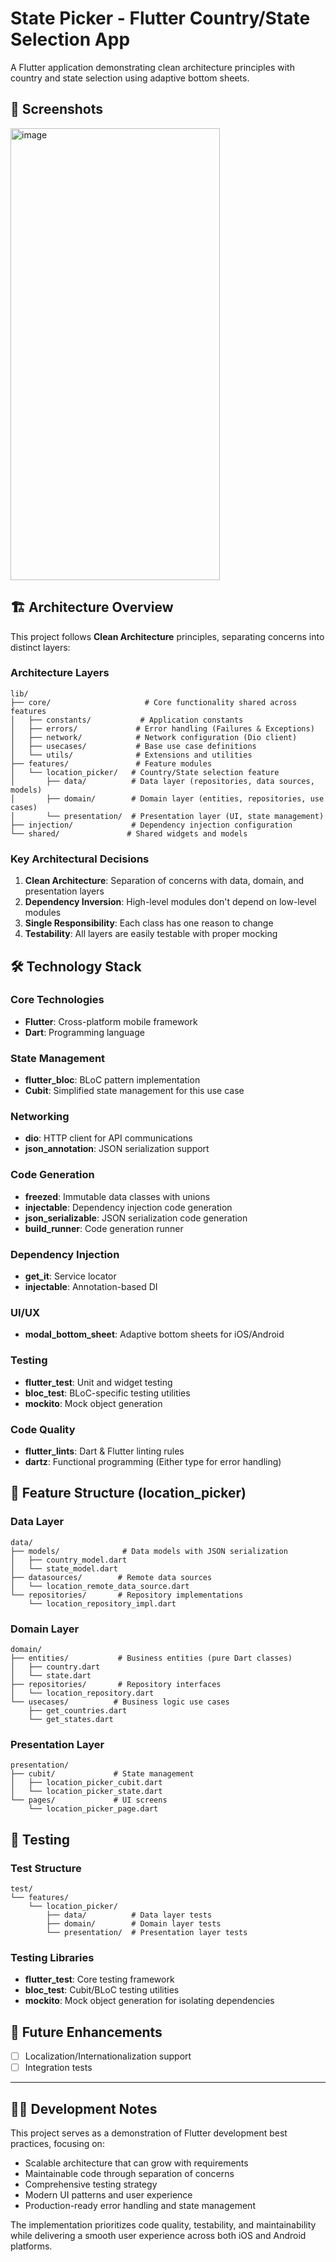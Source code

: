 # State Picker - Flutter Country/State Selection App

A Flutter application demonstrating clean architecture principles with country and state selection using adaptive bottom sheets.

## 📸 Screenshots

<img width="335" height="723" alt="image" src="https://github.com/user-attachments/assets/9c180a9e-8586-4d39-b867-5423519e0e51" />

## 🏗️ Architecture Overview

This project follows **Clean Architecture** principles, separating concerns into distinct layers:

### Architecture Layers

```
lib/
├── core/                     # Core functionality shared across features
│   ├── constants/           # Application constants
│   ├── errors/             # Error handling (Failures & Exceptions)  
│   ├── network/            # Network configuration (Dio client)
│   ├── usecases/           # Base use case definitions
│   └── utils/              # Extensions and utilities
├── features/               # Feature modules
│   └── location_picker/   # Country/State selection feature
│       ├── data/          # Data layer (repositories, data sources, models)
│       ├── domain/        # Domain layer (entities, repositories, use cases)
│       └── presentation/  # Presentation layer (UI, state management)
├── injection/             # Dependency injection configuration
└── shared/               # Shared widgets and models
```

### Key Architectural Decisions

1. **Clean Architecture**: Separation of concerns with data, domain, and presentation layers
2. **Dependency Inversion**: High-level modules don't depend on low-level modules
3. **Single Responsibility**: Each class has one reason to change
4. **Testability**: All layers are easily testable with proper mocking

## 🛠️ Technology Stack

### Core Technologies
- **Flutter**: Cross-platform mobile framework
- **Dart**: Programming language

### State Management
- **flutter_bloc**: BLoC pattern implementation
- **Cubit**: Simplified state management for this use case

### Networking
- **dio**: HTTP client for API communications
- **json_annotation**: JSON serialization support

### Code Generation
- **freezed**: Immutable data classes with unions
- **injectable**: Dependency injection code generation
- **json_serializable**: JSON serialization code generation
- **build_runner**: Code generation runner

### Dependency Injection
- **get_it**: Service locator
- **injectable**: Annotation-based DI

### UI/UX
- **modal_bottom_sheet**: Adaptive bottom sheets for iOS/Android

### Testing
- **flutter_test**: Unit and widget testing
- **bloc_test**: BLoC-specific testing utilities
- **mockito**: Mock object generation

### Code Quality
- **flutter_lints**: Dart & Flutter linting rules
- **dartz**: Functional programming (Either type for error handling)

## 📁 Feature Structure (location_picker)

### Data Layer
```
data/
├── models/              # Data models with JSON serialization
│   ├── country_model.dart
│   └── state_model.dart
├── datasources/        # Remote data sources
│   └── location_remote_data_source.dart
└── repositories/       # Repository implementations
    └── location_repository_impl.dart
```

### Domain Layer  
```
domain/
├── entities/           # Business entities (pure Dart classes)
│   ├── country.dart
│   └── state.dart
├── repositories/       # Repository interfaces
│   └── location_repository.dart
└── usecases/          # Business logic use cases
    ├── get_countries.dart
    └── get_states.dart
```

### Presentation Layer
```
presentation/
├── cubit/             # State management
│   ├── location_picker_cubit.dart
│   └── location_picker_state.dart
└── pages/             # UI screens
    └── location_picker_page.dart
```

## 🧪 Testing

### Test Structure
```
test/
└── features/
    └── location_picker/
        ├── data/          # Data layer tests
        ├── domain/        # Domain layer tests  
        └── presentation/  # Presentation layer tests
```

### Testing Libraries
- **flutter_test**: Core testing framework
- **bloc_test**: Cubit/BLoC testing utilities
- **mockito**: Mock object generation for isolating dependencies

## 🔮 Future Enhancements

- [ ] Localization/Internationalization support
- [ ] Integration tests

---

## 👨‍💻 Development Notes

This project serves as a demonstration of Flutter development best practices, focusing on:
- Scalable architecture that can grow with requirements
- Maintainable code through separation of concerns  
- Comprehensive testing strategy
- Modern UI patterns and user experience
- Production-ready error handling and state management

The implementation prioritizes code quality, testability, and maintainability while delivering a smooth user experience across both iOS and Android platforms.
